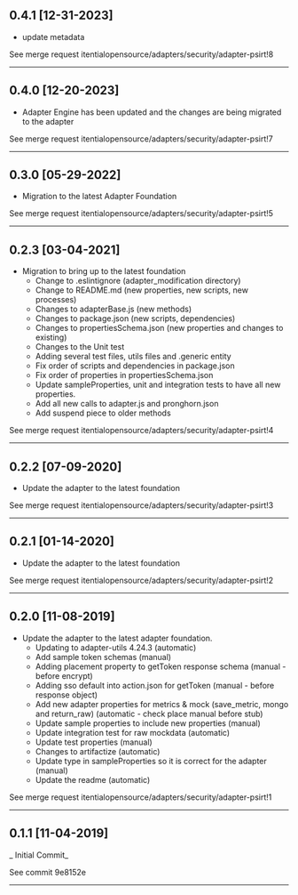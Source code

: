 
## 0.4.1 [12-31-2023]

* update metadata

See merge request itentialopensource/adapters/security/adapter-psirt!8

---

## 0.4.0 [12-20-2023]

* Adapter Engine has been updated and the changes are being migrated to the adapter

See merge request itentialopensource/adapters/security/adapter-psirt!7

---

## 0.3.0 [05-29-2022]

* Migration to the latest Adapter Foundation

See merge request itentialopensource/adapters/security/adapter-psirt!5

---

## 0.2.3 [03-04-2021]

- Migration to bring up to the latest foundation
  - Change to .eslintignore (adapter_modification directory)
  - Change to README.md (new properties, new scripts, new processes)
  - Changes to adapterBase.js (new methods)
  - Changes to package.json (new scripts, dependencies)
  - Changes to propertiesSchema.json (new properties and changes to existing)
  - Changes to the Unit test
  - Adding several test files, utils files and .generic entity
  - Fix order of scripts and dependencies in package.json
  - Fix order of properties in propertiesSchema.json
  - Update sampleProperties, unit and integration tests to have all new properties.
  - Add all new calls to adapter.js and pronghorn.json
  - Add suspend piece to older methods

See merge request itentialopensource/adapters/security/adapter-psirt!4

---

## 0.2.2 [07-09-2020]

- Update the adapter to the latest foundation

See merge request itentialopensource/adapters/security/adapter-psirt!3

---

## 0.2.1 [01-14-2020]

- Update the adapter to the latest foundation

See merge request itentialopensource/adapters/security/adapter-psirt!2

---

## 0.2.0 [11-08-2019]

- Update the adapter to the latest adapter foundation.
  - Updating to adapter-utils 4.24.3 (automatic)
  - Add sample token schemas (manual)
  - Adding placement property to getToken response schema (manual - before encrypt)
  - Adding sso default into action.json for getToken (manual - before response object)
  - Add new adapter properties for metrics & mock (save_metric, mongo and return_raw) (automatic - check place manual before stub)
  - Update sample properties to include new properties (manual)
  - Update integration test for raw mockdata (automatic)
  - Update test properties (manual)
  - Changes to artifactize (automatic)
  - Update type in sampleProperties so it is correct for the adapter (manual)
  - Update the readme (automatic)

See merge request itentialopensource/adapters/security/adapter-psirt!1

---

## 0.1.1 [11-04-2019]

_ Initial Commit_

See commit 9e8152e

---
